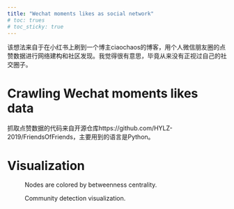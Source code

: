 ```yaml
---
title: "Wechat moments likes as social network"
# toc: trues
# toc_sticky: true
---
```


该想法来自于在小红书上刷到一个博主ciaochaos的博客，用个人微信朋友圈的点赞数据进行网络建构和社区发现。我觉得很有意思，毕竟从来没有正视过自己的社交圈子。

# Crawling Wechat moments likes data

抓取点赞数据的代码来自开源仓库https://github.com/HYLZ-2019/FriendsOfFriends，主要用到的语言是Python。

# Visualization

<div class="image-row">
  <figure>
    <img src="{{ site.url }}{{ site.baseurl }}/assets/images/post_figs/wechat-likes/fig1.jpg" alt="">
    <figcaption>Nodes are colored by betweenness centrality.</figcaption>
  </figure>
  <figure>
    <img src="{{ site.url }}{{ site.baseurl }}/assets/images/post_figs/wechat-likes/fig2.jpg" alt="">
    <figcaption>Community detection visualization.</figcaption>
  </figure>
</div>

